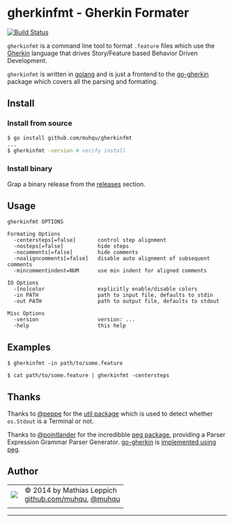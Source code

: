 
gherkinfmt - Gherkin Formater
=============================

[![Build Status](https://travis-ci.org/muhqu/gherkinfmt.png?branch=master)](https://travis-ci.org/muhqu/gherkinfmt)

`gherkinfmt` is a command line tool to format `.feature` files which use the [Gherkin][] language that drives Story/Feature based Behavior Driven Development. 

`gherkinfmt` is written in [golang][] and is just a frontend to the [go-gherkin][] package which covers all the parsing and formating.

Install
-------

### Install from source

```bash
$ go install github.com/muhqu/gherkinfmt
...
$ gherkinfmt -version # verify install
```

### Install binary

Grap a binary release from the [releases](https://github.com/muhqu/gherkinfmt/releases) section.


Usage
-----

```
gherkinfmt OPTIONS

Formating Options
  -centersteps[=false]       control step alignment
  -nosteps[=false]           hide steps
  -nocomments[=false]        hide comments
  -noaligncomments[=false]   disable auto alignment of subsequent comments
  -mincommentindent=NUM      use min indent for aligned comments

IO Options
  -[no]color                 explicitly enable/disable colors
  -in PATH                   path to input file, defaults to stdin
  -out PATH                  path to output file, defaults to stdout

Misc Options
  -version                   version: ...
  -help                      this help
```

Examples
--------

```
$ gherkinfmt -in path/to/some.feature
```

```
$ cat path/to/some.feature | gherkinfmt -centersteps
```

Thanks
------

Thanks to [@peppe](http://github.com/pebbe) for the [util package](github.com/pebbe/util) which is used to detect whether `os.Stdout` is a Terminal or not.

Thanks to [@pointlander](http://github.com/pointlander) for the incredibble [peg package](http://github.com/pointlander/peg), providing a Parser Expression Grammar Parser Generator. [go-gherkin][] is [implemented using peg](https://github.com/muhqu/go-gherkin/blob/master/gherkin.peg).


Author
------

|   |   |
|---|---|
| ![](http://gravatar.com/avatar/0ad964bc2b83e0977d8f70816eda1c70) | © 2014 by Mathias Leppich <br>  [github.com/muhqu](https://github.com/muhqu), [@muhqu](http://twitter.com/muhqu) |
|   |   |

---
[Gherkin]: http://wikipedia.com/Gherkin
[golang]: http://golang.org/
[go-gherkin]: http://github.com/muhqu/go-gherkin
